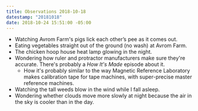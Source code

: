 ```yaml
---
title: Observations 2018-10-18
datestamp: "20181018"
date: 2018-10-24 15:51:00 -05:00
---
```


- Watching Avrom Farm's pigs lick each other’s pee as it comes out.
- Eating vegetables straight out of the ground (no wash) at Avrom Farm.
- The chicken hoop house heat lamp glowing in the night.
- Wondering how ruler and protractor manufacturers make sure they're accurate. There's probably a *How It's Made* episode about it.
	- How it's probably similar to the way Magnetic Reference Laboratory makes calibration tape for tape machines, with super-precise master reference machines.
- Watching the tall weeds blow in the wind while I fall asleep.
- Wondering whether clouds move more slowly at night because the air in the sky is cooler than in the day.
